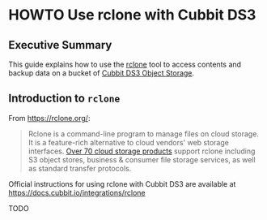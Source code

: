 # HOWTO Use rclone with Cubbit DS3

## Executive Summary

This guide explains how to use the [rclone](https://rclone.org/) tool to access contents and backup data on a bucket of [Cubbit DS3 Object Storage](https://www.cubbit.io/).

## Introduction to `rclone`

From <https://rclone.org/>:

> Rclone is a command-line program to manage files on cloud storage. It is a feature-rich alternative to cloud vendors' web storage interfaces.
> [Over 70 cloud storage products](https://rclone.org/#providers) support rclone including S3 object stores, business & consumer file storage services, as well as standard transfer protocols.

Official instructions for using rclone with Cubbit DS3 are available at <https://docs.cubbit.io/integrations/rclone>

TODO

<!-- EOF -->